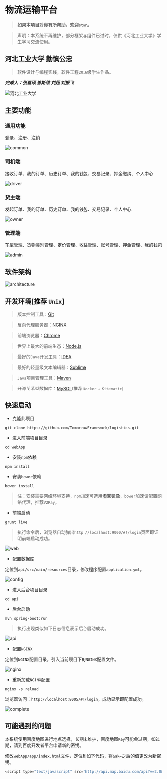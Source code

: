 # 物流运输平台

> **如果本项目对你有所帮助，欢迎`star`。**

> 声明：本系统不再维护，部分框架与组件已过时，仅供《河北工业大学》学生学习交流使用。

## 河北工业大学 勤慎公忠

> 软件设计与编程实践，软件工程`2016`级学生作品。

***完成人：张喜硕 曽斯维 刘超 刘振飞***

![河北工业大学](images/hebut.jpg)

## 主要功能

### 通用功能

登录、注册、注销

![common](images/common.png)

### 司机端

接收订单、我的订单、历史订单、我的钱包、交易记录、押金缴纳、个人中心

![driver](images/driver.png)

### 货主端

发起订单、我的订单、历史订单、我的钱包、交易记录、个人中心

![owner](images/owner.png)

### 管理端

车型管理、货物类别管理、定价管理、收益管理、账号管理、押金管理、我的钱包

![admin](images/admin.png)

## 软件架构

![architecture](images/architecture.png)

## 开发环境[推荐 `Unix`]

> 版本控制工具：[Git](https://git-scm.com/)

> 反向代理服务器：[NGINX](http://nginx.org/en/download.html)

> 前端浏览器：[Chrome](https://www.google.cn/intl/zh-CN/chrome/)

> 世界上最大的前端生态：[Node.js](http://nodejs.cn/download/)

> 最好的`Java`开发工具：[IDEA](https://www.jetbrains.com/idea/)

> 最好的轻量级文本编辑器：[Sublime](http://www.sublimetext.com/)

> `Java`项目管理工具：[Maven](https://maven.apache.org/)

> 开源关系型数据库：[MySQL](https://www.mysql.com/)[推荐 `Docker` + `Kitematic`]

## 快速启动

- 克隆此项目

```shell
git clone https://github.com/TomorrowFramework/logistics.git
```

- 进入前端项目目录

```
cd webApp
```

- 安装`npm`依赖

```
npm install
```

- 安装`bower`依赖

```
bower install
```

> 注：安装需要网络环境支持，`npm`加速可选用[淘宝镜像](https://npm.taobao.org/)，`bower`加速请配置网络代理，推荐`V2Ray`。

- 前端启动

```
grunt live
```

> 执行命令后，浏览器自动弹出`http://localhost:9000/#!/login`页面即证明前端启动成功。

![web](images/web.png)

- 配置数据库

定位到`api/src/main/resources`目录，修改程序配置`application.yml`。

![config](images/config.png)

- 进入后台项目目录

```
cd api
```

- 后台启动

```
mvn spring-boot:run
```

> 执行出现类似如下日志信息表示后台启动成功。

![api](images/api.png)

- 配置`NGINX`

定位到`NGINX`配置目录，引入当前项目下的`NGINX`配置文件。

![nginx](images/nginx.png)

- 重新加载`NGINX`配置

```
nginx -s reload
```

浏览器访问：`http://localhost:8005/#!/login`，成功显示即配置成功。

![complete](images/complete.png)

## 可能遇到的问题

本系统使用百度地图进行地点选择，长期未维护，百度地图`Key`可能会过期，如过期，请到百度开发者平台申请新的密钥。

修改`webApp/app/index.html`文件，定位到如下代码，将`&ak=`之后的值更改为新密钥。

```javascript
<script type="text/javascript" src="http://api.map.baidu.com/api?v=2.0&ak=CL0VYMHkr4cryAhWNaIbYRpGvyHRAuYt"></script>
```
